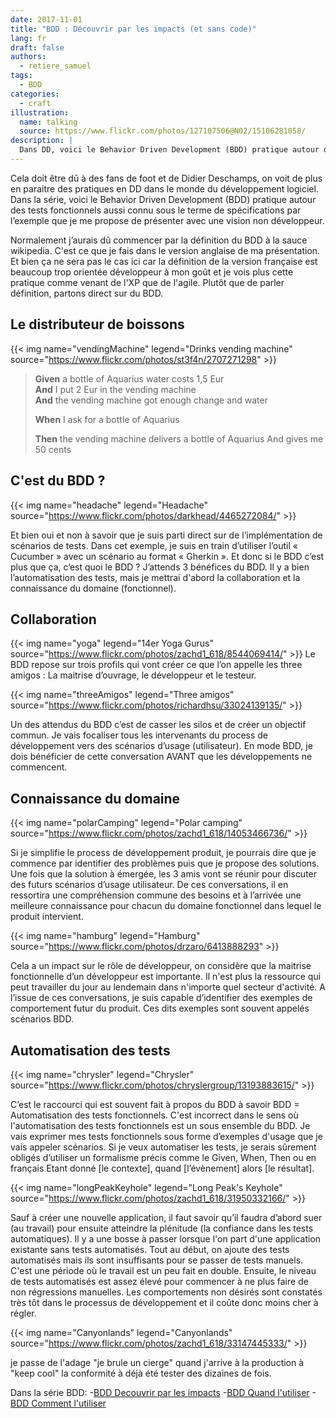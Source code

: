 ```yaml
---
date: 2017-11-01
title: "BDD : Découvrir par les impacts (et sans code)"
lang: fr
draft: false
authors:
  - retiere_samuel
tags:
  - BDD
categories:
  - craft
illustration:
  name: talking
  source: https://www.flickr.com/photos/127107506@N02/15106281058/
description: |
  Dans DD, voici le Behavior Driven Development (BDD) pratique autour des tests fonctionnels aussi connu sous le terme de spécifications par l’exemple que je me propose de présenter avec une vision non développeur.
---
```


Cela doit être dû à des fans de foot et de Didier Deschamps, on voit de plus en paraitre des pratiques en DD dans le monde du développement logiciel. Dans la série, voici le Behavior Driven Development (BDD) pratique autour des tests fonctionnels aussi connu sous le terme de spécifications par l’exemple que je me propose de présenter avec une vision non développeur.

Normalement j’aurais dû commencer par la définition du BDD à la sauce wikipedia. C'est ce que je fais dans le version anglaise de ma présentation. Et bien ça ne sera pas le cas ici car la définition de la version française est beaucoup trop orientée développeur à mon goût et je vois plus cette pratique comme venant de l'XP que de l'agile. Plutôt que de parler définition, partons direct sur du BDD.

## Le distributeur de boissons
{{< img name="vendingMachine" legend="Drinks vending machine" source="https://www.flickr.com/photos/st3f4n/2707271298" >}}

> **Given** a bottle of Aquarius water costs 1,5 Eur<br>
> **And** I put 2 Eur in the vending machine<br>
> **And** the vending machine got enough change and water<br>
>
> **When** I ask for a bottle of Aquarius<br>
>
> **Then** the vending machine delivers a bottle of Aquarius And gives me 50 cents<br>

## C'est du BDD ?
{{< img name="headache" legend="Headache" source="https://www.flickr.com/photos/darkhead/4465272084/" >}}

Et bien oui et non à savoir que je suis parti direct sur de l’implémentation de scénarios de tests. Dans cet exemple, je suis en train d’utiliser l’outil « Cucumber » avec un scénario au format « Gherkin ». Et donc si le BDD c’est plus que ça, c’est quoi le BDD ? J’attends 3 bénéfices du BDD. Il y a bien l’automatisation des tests, mais je mettrai d'abord la collaboration et la connaissance du domaine (fonctionnel).

## Collaboration
{{< img name="yoga" legend="14er Yoga Gurus" source="https://www.flickr.com/photos/zachd1_618/8544069414/" >}}
Le BDD repose sur trois profils qui vont créer ce que l’on appelle les three amigos : La maitrise d’ouvrage, le développeur et le testeur.

{{< img name="threeAmigos" legend="Three amigos" source="https://www.flickr.com/photos/richardhsu/33024139135/" >}}

Un des attendus du BDD c’est de casser les silos et de créer un objectif commun. Je vais focaliser tous les intervenants du process de développement vers des scénarios d’usage (utilisateur). En mode BDD, je dois bénéficier de cette conversation AVANT que les développements ne commencent.

## Connaissance du domaine
{{< img name="polarCamping" legend="Polar camping" source="https://www.flickr.com/photos/zachd1_618/14053466736/" >}}

Si je simplifie le process de développement produit, je pourrais dire que je commence par identifier des problèmes puis que je propose des solutions. Une fois que la solution à émergée, les 3 amis vont se réunir pour discuter des futurs scénarios d’usage utilisateur. De ces conversations, il en ressortira une compréhension commune des besoins et à l’arrivée une meilleure connaissance pour chacun du domaine fonctionnel dans lequel le produit intervient.

{{< img name="hamburg" legend="Hamburg" source="https://www.flickr.com/photos/drzaro/6413888293" >}}

Cela a un impact sur le rôle de développeur, on considère que la maitrise fonctionnelle d’un développeur est importante. Il n'est plus la ressource qui peut travailler du jour au lendemain dans n'importe quel secteur d'activité. A l’issue de ces conversations, je suis capable d’identifier des exemples de comportement futur du produit. Ces dits exemples sont souvent appelés scénarios BDD.

## Automatisation des tests
{{< img name="chrysler" legend="Chrysler" source="https://www.flickr.com/photos/chryslergroup/13193883615/" >}}

C’est le raccourci qui est souvent fait à propos du BDD à savoir BDD = Automatisation des tests fonctionnels. C'est incorrect dans le sens où l'automatisation des tests fonctionnels est un sous ensemble du BDD. Je vais exprimer mes tests fonctionnels sous forme d’exemples d'usage que je vais appeler scénarios. Si je veux automatiser les tests, je serais sûrement obligés d’utiliser un formalisme précis comme le Given, When, Then ou en français Etant donné [le contexte], quand [l’évènement] alors [le résultat].

{{< img name="longPeakKeyhole" legend="Long Peak's Keyhole" source="https://www.flickr.com/photos/zachd1_618/31950332166/" >}}

Sauf à créer une nouvelle application, il faut savoir qu’il faudra d’abord suer (au travail) pour ensuite atteindre la plénitude (la confiance dans les tests automatiques). Il y a une bosse à passer lorsque l'on part d'une application existante sans tests automatisés. Tout au début, on ajoute des tests automatisés mais ils sont insuffisants pour se passer de tests manuels. C'est une période où le travail est un peu fait en double. Ensuite, le niveau de tests automatisés est assez élevé pour commencer à ne plus faire de non régressions manuelles. Les comportements non désirés sont constatés très tôt dans le processus de développement et il coûte donc moins cher à régler.

{{< img name="Canyonlands" legend="Canyonlands" source="https://www.flickr.com/photos/zachd1_618/33147445333/" >}}

je passe de l'adage "je brule un cierge" quand j'arrive à la production à "keep cool" la conformité à déjà été tester des dizaines de fois.

Dans la série BDD:
-[BDD Decouvrir par les impacts]
-[BDD Quand l'utiliser]
-[BDD Comment l'utiliser]

[BDD Decouvrir par les impacts]: /articles/2017-11-01-introduction_bdd
[BDD Quand l'utiliser]: /articles/2017-11-01-quand_faire_bdd
[BDD Comment l'utiliser]: /articles/2017-11-01-comment_gherkin_bdd


